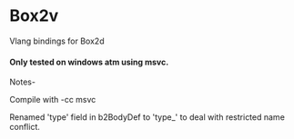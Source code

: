 # Box2v
Vlang bindings for Box2d

#### Only tested on windows atm using msvc.

Notes- 

Compile with -cc msvc

Renamed 'type' field in b2BodyDef to 'type_' to deal with restricted name conflict.
